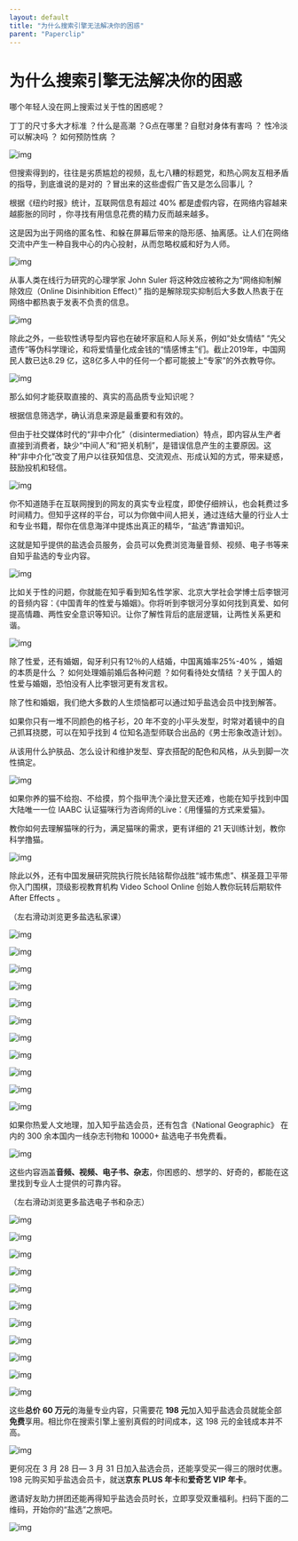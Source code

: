 ```yaml
---
layout: default
title: "为什么搜索引擎无法解决你的困惑"
parent: "Paperclip"
---
```


# 为什么搜索引擎无法解决你的困惑

哪个年轻人没在网上搜索过关于性的困惑呢？

丁丁的尺寸多大才标准 ？什么是高潮 ？G点在哪里？自慰对身体有害吗 ？ 性冷淡可以解决吗 ？ 如何预防性病 ？

![img](https://mmbiz.qpic.cn/mmbiz_jpg/U6yRaDu1NaZm0KlaL4drkpicAr6ay8IVC2KGxC8X0ib8ia5MWS4Ar1mWfx62MBNLZlnGLoPzfMykE9L8wLAJb4D7A/640?wx_fmt=jpeg)

但搜索得到的，往往是劣质尴尬的视频，乱七八糟的标题党，和热心网友互相矛盾的指导，到底谁说的是对的 ？冒出来的这些虚假广告又是怎么回事儿 ？

根据《纽约时报》统计，互联网信息有超过 40% 都是虚假内容，在网络内容越来越膨胀的同时 ，你寻找有用信息花费的精力反而越来越多。

这是因为出于网络的匿名性、和躲在屏幕后带来的隐形感、抽离感。让人们在网络交流中产生一种自我中心的内心投射，从而忽略权威和好为人师。

![img](https://mmbiz.qpic.cn/mmbiz_png/U6yRaDu1Nabk4F5tD6yGTHlUJD2fuo9nr1XpmQhE0rc3G7hTEgZ4L5sKudVWC9YWbJenZDmoy8j6jQdy0icylBQ/640?wx_fmt=png)

从事人类在线行为研究的心理学家 John Suler 将这种效应被称之为“网络抑制解除效应（Online Disinhibition Effect）” 指的是解除现实抑制后大多数人热衷于在网络中都热衷于发表不负责的信息。

![img](https://mmbiz.qpic.cn/mmbiz_jpg/U6yRaDu1NaZm0KlaL4drkpicAr6ay8IVClepCj2eS0DqDib7KIibicZ1GuzepmIZ3ibOLydkgk2edWicxmHu16HamMHg/640?wx_fmt=jpeg)

除此之外，一些软性诱导型内容也在破坏家庭和人际关系，例如“处女情结” “先父遗传”等伪科学理论，和将爱情量化成金钱的“情感博主”们。截止2019年，中国网民人数已达8.29 亿，这8亿多人中的任何一个都可能披上“专家”的外衣教导你。

![img](https://mmbiz.qpic.cn/mmbiz_jpg/U6yRaDu1NaZm0KlaL4drkpicAr6ay8IVCAbYpqvLYlWEjTqe3V59BDJGqLfWiaMXY3HlFy8MfLEep5Cpywsmf8Ew/640?wx_fmt=jpeg)

那么如何才能获取直接的、真实的高品质专业知识呢？

根据信息筛选学，确认消息来源是最重要和有效的。

但由于社交媒体时代的“非中介化”（disintermediation）特点，即内容从生产者直接到消费者，缺少“中间人”和“把关机制”，是错误信息产生的主要原因。这种“非中介化”改变了用户以往获知信息、交流观点、形成认知的方式，带来疑惑，鼓励投机和轻信。

![img](https://mmbiz.qpic.cn/mmbiz_png/U6yRaDu1Nabk4F5tD6yGTHlUJD2fuo9no0FYhYpDpG4lhtUTKlcicMS4K3KK2LBbV9cTiabqLtsmOKflm3mXP0FQ/640?wx_fmt=png)

你不知道随手在互联网搜到的网友的真实专业程度，即使仔细辨认，也会耗费过多时间精力。但知乎这样的平台，可以为你做中间人把关，通过连结大量的行业人士和专业书籍，帮你在信息海洋中提炼出真正的精华，“盐选”靠谱知识。

这就是知乎提供的盐选会员服务，会员可以免费浏览海量音频、视频、电子书等来自知乎盐选的专业内容。

![img](https://mmbiz.qpic.cn/mmbiz_jpg/U6yRaDu1Nabk4F5tD6yGTHlUJD2fuo9n89mD7yRu3gWsGberL6oLiatAicG7PniaOTGs3dtVTLrqcL8lt2dZkiaia5A/640?wx_fmt=jpeg)

比如关于性的问题，你就能在知乎看到知名性学家、北京大学社会学博士后李银河的音频内容：《中国青年的性爱与婚姻》。你将听到李银河分享如何找到真爱、如何提高情趣、两性安全意识等知识。让你了解性背后的底层逻辑，让两性关系更和谐。

![img](https://mmbiz.qpic.cn/mmbiz_jpg/U6yRaDu1NaZm0KlaL4drkpicAr6ay8IVC2bIQl7hcTQsJeAnoYWj177voFroFL2HU4dmDBOap9VPlwYz82fAvOw/640?wx_fmt=jpeg)

除了性爱，还有婚姻，匈牙利只有12％的人结婚，中国离婚率25%-40% ，婚姻的本质是什么 ？ 如何处理婚前婚后各种问题 ？如何看待处女情结 ？关于国人的性爱与婚姻，恐怕没有人比李银河更有发言权。

除了性和婚姻，我们绝大多数的人生烦恼都可以通过知乎盐选会员中找到解答。

如果你只有一堆不同颜色的格子衫，20 年不变的小平头发型，时常对着镜中的自己抓耳挠腮，可以在知乎找到 4 位知名造型师联合出品的《男士形象改造计划》。

从该用什么护肤品、怎么设计和维护发型、穿衣搭配的配色和风格，从头到脚一次性搞定。

![img](https://mmbiz.qpic.cn/mmbiz_jpg/U6yRaDu1NaZm0KlaL4drkpicAr6ay8IVCEWMWf8u3ApYfN57AiclYRcegwcwGFCTKNeWCEq8jMHUiam3Re0A558Ig/640?wx_fmt=jpeg)

如果你养的猫不给抱、不给摸，剪个指甲洗个澡比登天还难，也能在知乎找到中国大陆唯一一位 IAABC 认证猫咪行为咨询师的Live：《用懂猫的方式来爱猫》。

教你如何去理解猫咪的行为，满足猫咪的需求，更有详细的 21 天训练计划，教你科学撸猫。

![img](https://mmbiz.qpic.cn/mmbiz_jpg/U6yRaDu1NaZm0KlaL4drkpicAr6ay8IVCVN5fEIhvf2cOwLO5Z17DCic6KlVpcRy8XWhNwdicnTwIp6g3mswTHicibw/640?wx_fmt=jpeg)

除此以外，还有中国发展研究院执行院长陆铭帮你战胜“城市焦虑”、棋圣聂卫平带你入门围棋，顶级影视教育机构 Video School Online 创始人教你玩转后期软件 After Effects 。

（左右滑动浏览更多盐选私家课）

![img](https://mmbiz.qpic.cn/mmbiz_jpg/U6yRaDu1NaalSFKSctGKyLPe87Ecfb8INNyibKVF865QtdyFkLZkOv7a15YrWZo5icZVH8Rrxs8SY3JNjST3xbyg/640?wx_fmt=jpeg)

![img](https://mmbiz.qpic.cn/mmbiz_jpg/U6yRaDu1NaalSFKSctGKyLPe87Ecfb8ImLwXPUZZ1YRr206p0EAhjGyqQ2N12pKQR1A5kv98OvXH1CI8sSZDXg/640?wx_fmt=jpeg)

![img](https://mmbiz.qpic.cn/mmbiz_jpg/U6yRaDu1NaalSFKSctGKyLPe87Ecfb8IYLafibFCHqPMowicy0gGI4YMLj9ZAeibbvsQGWnT1ov0cTwAwC0bJdnibg/640?wx_fmt=jpeg)

![img](https://mmbiz.qpic.cn/mmbiz_jpg/U6yRaDu1NaalSFKSctGKyLPe87Ecfb8IN2dng3jM3iaR6l8OicQ07PB6BYtxiaB9P4ghMl7HJd6m5LD79TCcvCNFg/640?wx_fmt=jpeg)

![img](https://mmbiz.qpic.cn/mmbiz_jpg/U6yRaDu1NaalSFKSctGKyLPe87Ecfb8Ieum7HjgICmRxvehKovloMqCvQk7zPtX7IW6vX3jlcH6cIZib72EdIyw/640?wx_fmt=jpeg)

![img](https://mmbiz.qpic.cn/mmbiz_jpg/U6yRaDu1NaalSFKSctGKyLPe87Ecfb8IH6GmE3UvA8u3FOf93nvJMy1ib3BCqWsrKH2C9IKQGlvZFnvj15jMpUQ/640?wx_fmt=jpeg)

![img](https://mmbiz.qpic.cn/mmbiz_jpg/U6yRaDu1NaalSFKSctGKyLPe87Ecfb8IB5QiaFNwJ8R5BVo88qvnpmicic0ns6D4tNcxLSUk9YEY9PSRrOATcXLIQ/640?wx_fmt=jpeg)

![img](https://mmbiz.qpic.cn/mmbiz_jpg/U6yRaDu1NaalSFKSctGKyLPe87Ecfb8I8DkTsrQx2wa3MwtiaZzEMn76zhG17xI47mxvCg5l6UGyUib9ic3STyT4Q/640?wx_fmt=jpeg)

![img](https://mmbiz.qpic.cn/mmbiz_jpg/U6yRaDu1NaalSFKSctGKyLPe87Ecfb8Iia84T1mbWbiaicrvZAJtcml9ou9dNXgT6JxLSlvo0zs8Sn3Mba6ibniaJng/640?wx_fmt=jpeg)

![img](https://mmbiz.qpic.cn/mmbiz_jpg/U6yRaDu1NaalSFKSctGKyLPe87Ecfb8IibYGW18AO6tboKLdiaLkOSCCynBV8NBmLjI4Cay7PAMfTs7uKFtSllZQ/640?wx_fmt=jpeg)

![img](https://mmbiz.qpic.cn/mmbiz_jpg/U6yRaDu1NaalSFKSctGKyLPe87Ecfb8IAQZUtujiazLyfEOldVEibdDAaLNW03F9NGLvoh1EZ9s3Mp79ic6L9ASNA/640?wx_fmt=jpeg)

如果你热爱人文地理，加入知乎盐选会员，还有包含《National Geographic》 在内的 300 余本国内一线杂志刊物和 10000+ 盐选电子书免费看。



![img](https://mmbiz.qpic.cn/mmbiz_jpg/U6yRaDu1NaZm0KlaL4drkpicAr6ay8IVCB9UotWSwHTTAv9VsZw5MpgBpc8jLSyEicKSWTcN6SdUSDw4ErKJ8nAg/640?wx_fmt=jpeg)

这些内容涵盖**音频、视频、电子书、杂志**，你困惑的、想学的、好奇的，都能在这里找到专业人士提供的可靠内容。

（左右滑动浏览更多盐选电子书和杂志）

![img](https://mmbiz.qpic.cn/mmbiz_jpg/U6yRaDu1NaalSFKSctGKyLPe87Ecfb8INvic35Gl2XBBGEYiatOZHeYkamhIr2nh9gRIKvPcvUmbIBkibsKaMf6ibA/640?wx_fmt=jpeg)

![img](https://mmbiz.qpic.cn/mmbiz_jpg/U6yRaDu1NaalSFKSctGKyLPe87Ecfb8IScFBXpicMpGwwswjicWYhOfmmVvYibFpXeCOy1RrEAstALFRMIbszfjmg/640?wx_fmt=jpeg)

![img](https://mmbiz.qpic.cn/mmbiz_jpg/U6yRaDu1NaalSFKSctGKyLPe87Ecfb8Ibs7uiaAyqarpNayYJDgbG91kpujoY4l51IRDiaCNyuuTaGYXw9lzLJwA/640?wx_fmt=jpeg)

![img](https://mmbiz.qpic.cn/mmbiz_jpg/U6yRaDu1NaalSFKSctGKyLPe87Ecfb8IPtbsTMw6ALv5e5W5132j53xXLkuDH9Ey2l5HpxDSYD27kP4Mc7ict6w/640?wx_fmt=jpeg)

![img](https://mmbiz.qpic.cn/mmbiz_jpg/U6yRaDu1NaalSFKSctGKyLPe87Ecfb8IueZibPIPWogUpImldsMhCkSgpWKNH4oetotyR188vvytwlIXoYicF3Kg/640?wx_fmt=jpeg)

![img](https://mmbiz.qpic.cn/mmbiz_jpg/U6yRaDu1NaalSFKSctGKyLPe87Ecfb8IlFhHXhuC9ZeAZAia3vsEukOIEnGWDsjoeDgPWV6vdac4cQ4IU8QibZiaA/640?wx_fmt=jpeg)

![img](https://mmbiz.qpic.cn/mmbiz_jpg/U6yRaDu1NaalSFKSctGKyLPe87Ecfb8ILXXriaeBnLRHkK3ibvQAEia4WpaTS2TaAExFTjcSpeCy5SLeZF0icTepvA/640?wx_fmt=jpeg)

![img](https://mmbiz.qpic.cn/mmbiz_jpg/U6yRaDu1NaalSFKSctGKyLPe87Ecfb8IovGrfpFVGpqeKxCd0pFdFhB4FkE8oEyicoxoTnAGSiamzmpkibyia6kooA/640?wx_fmt=jpeg)

![img](https://mmbiz.qpic.cn/mmbiz_jpg/U6yRaDu1NaalSFKSctGKyLPe87Ecfb8IiaLt2k5qx82uWKjrr2rzAVWEaHWVkWRhkkX9BM3fz6XF3qLYZkplX0w/640?wx_fmt=jpeg)

![img](https://mmbiz.qpic.cn/mmbiz_jpg/U6yRaDu1NaalSFKSctGKyLPe87Ecfb8IATkYwJX5pjhfcSaHYGQZf681U6w40fCA6tFtBicJGh74P3mF45gr1RQ/640?wx_fmt=jpeg)

![img](https://mmbiz.qpic.cn/mmbiz_jpg/U6yRaDu1NaalSFKSctGKyLPe87Ecfb8IW8TNIWNR6PobAmmtheDUhyPOj2McuhXLa8Z5VELthoXWCbAHcLOMPA/640?wx_fmt=jpeg)

这些**总价** **60 万元**的海量专业内容，只需要花 **198 元**加入知乎盐选会员就能全部**免费**享用。相比你在搜索引擎上鉴别真假的时间成本，这 198 元的金钱成本并不高。

![img](https://mmbiz.qpic.cn/mmbiz_jpg/U6yRaDu1NaZm0KlaL4drkpicAr6ay8IVC1R86hW5rXvETCIv0rRYm6TKabLN5ibnxOvdf4uW97ThnJSwbpGqA6FA/640?wx_fmt=jpeg)

更何况在 3 月 28 日— 3 月 31 日加入盐选会员，还能享受买一得三的限时优惠。198 元购买知乎盐选会员卡，就送**京东 PLUS 年卡**和**爱奇艺 VIP 年卡**。

邀请好友助力拼团还能再得知乎盐选会员时长，立即享受双重福利。扫码下面的二维码，开始你的“盐选”之旅吧。

![img](https://mmbiz.qpic.cn/mmbiz_jpg/U6yRaDu1NaZm0KlaL4drkpicAr6ay8IVCj3tGuxpDDbtaIrMVJNHBTsthR6kbdklAIU6l8c9OOzgNVD1MVGMBYw/640?wx_fmt=jpeg)
